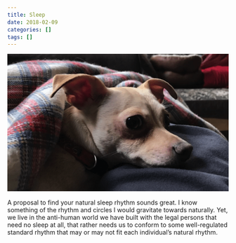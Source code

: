 ```yaml
---
title: Sleep
date: 2018-02-09
categories: []
tags: []
---
```


![bella at ease](bella-at-ease.png)

A proposal to find your natural sleep rhythm sounds great. I know something of the rhythm and circles I would gravitate towards naturally. Yet, we live in the anti-human world we have built with the legal persons that need no sleep at all, that rather needs us to conform to some well-regulated standard rhythm that may or may not fit each individual’s natural rhythm.
